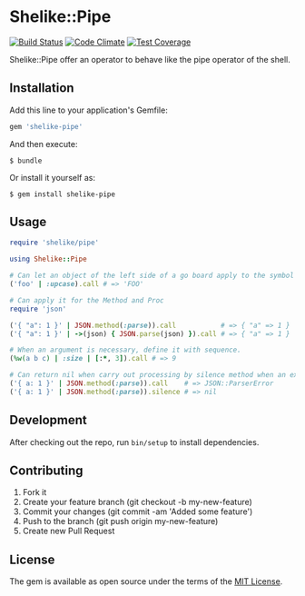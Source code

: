 # Shelike::Pipe

[![Build Status](https://travis-ci.org/k-motoyan/shelike-pipe.svg?branch=master)](https://travis-ci.org/k-motoyan/shelike-pipe)
[![Code Climate](https://codeclimate.com/github/k-motoyan/shelike-pipe/badges/gpa.svg)](https://codeclimate.com/github/k-motoyan/shelike-pipe)
[![Test Coverage](https://codeclimate.com/github/k-motoyan/shelike-pipe/badges/coverage.svg)](https://codeclimate.com/github/k-motoyan/shelike-pipe/coverage)

Shelike::Pipe offer an operator to behave like the pipe operator of the shell.

## Installation

Add this line to your application's Gemfile:

```ruby
gem 'shelike-pipe'
```

And then execute:

    $ bundle

Or install it yourself as:

    $ gem install shelike-pipe

## Usage

```rb
require 'shelike/pipe'

using Shelike::Pipe

# Can let an object of the left side of a go board apply to the symbol of the right side.
('foo' | :upcase).call # => 'FOO'

# Can apply it for the Method and Proc
require 'json'

('{ "a": 1 }' | JSON.method(:parse)).call           # => { "a" => 1 }
('{ "a": 1 }' | ->(json) { JSON.parse(json) }).call # => { "a" => 1 }

# When an argument is necessary, define it with sequence. 
(%w(a b c) | :size | [:*, 3]).call # => 9

# Can return nil when carry out processing by silence method when an exception occurs on the way.
('{ a: 1 }' | JSON.method(:parse)).call    # => JSON::ParserError
('{ a: 1 }' | JSON.method(:parse)).silence # => nil
```

## Development

After checking out the repo, run `bin/setup` to install dependencies.

## Contributing

1. Fork it
2. Create your feature branch (git checkout -b my-new-feature)
3. Commit your changes (git commit -am 'Added some feature')
4. Push to the branch (git push origin my-new-feature)
5. Create new Pull Request

## License

The gem is available as open source under the terms of the [MIT License](http://opensource.org/licenses/MIT).

